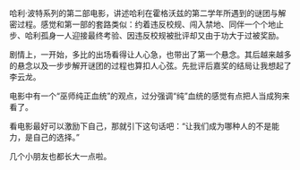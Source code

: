 哈利·波特系列的第二部电影，讲述哈利在霍格沃兹的第二学年所遇到的谜团与解密过程。感觉和第一部的套路类似：约着违反校规、闯入禁地、同伴一个个地止步、哈利孤身一人迎接最终考验、因违反校规被批评却又由于功大于过被奖励。

剧情上，一开始，多比的出场看得让人心急，也带出了第一个悬念。其后越来越多的悬念以及一步步解开谜团的过程也算扣人心弦。先批评后嘉奖的结局让我想起了李云龙。

电影中有一个“巫师纯正血统”的观点，过分强调“纯”血统的感觉有点把人当成狗来看了。

看电影最好可以激励下自己，那就引下这句话吧：“让我们成为哪种人的不是能力，是自己的选择。”

几个小朋友也都长大一点啦。